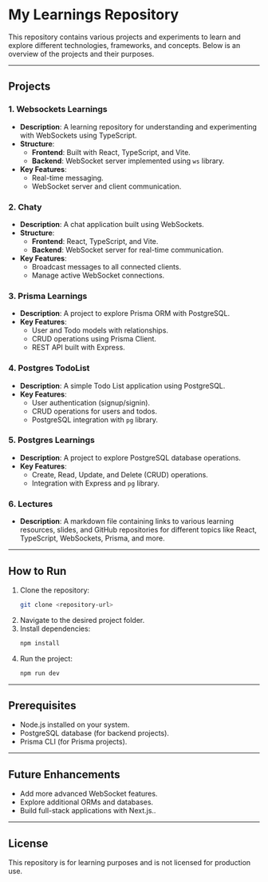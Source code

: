 # My Learnings Repository

This repository contains various projects and experiments to learn and explore different technologies, frameworks, and concepts. Below is an overview of the projects and their purposes.

---

## Projects

### 1. **Websockets Learnings**
- **Description**: A learning repository for understanding and experimenting with WebSockets using TypeScript.
- **Structure**:
  - **Frontend**: Built with React, TypeScript, and Vite.
  - **Backend**: WebSocket server implemented using `ws` library.
- **Key Features**:
  - Real-time messaging.
  - WebSocket server and client communication.

### 2. **Chaty**
- **Description**: A chat application built using WebSockets.
- **Structure**:
  - **Frontend**: React, TypeScript, and Vite.
  - **Backend**: WebSocket server for real-time communication.
- **Key Features**:
  - Broadcast messages to all connected clients.
  - Manage active WebSocket connections.

### 3. **Prisma Learnings**
- **Description**: A project to explore Prisma ORM with PostgreSQL.
- **Key Features**:
  - User and Todo models with relationships.
  - CRUD operations using Prisma Client.
  - REST API built with Express.

### 4. **Postgres TodoList**
- **Description**: A simple Todo List application using PostgreSQL.
- **Key Features**:
  - User authentication (signup/signin).
  - CRUD operations for users and todos.
  - PostgreSQL integration with `pg` library.

### 5. **Postgres Learnings**
- **Description**: A project to explore PostgreSQL database operations.
- **Key Features**:
  - Create, Read, Update, and Delete (CRUD) operations.
  - Integration with Express and `pg` library.

### 6. **Lectures**
- **Description**: A markdown file containing links to various learning resources, slides, and GitHub repositories for different topics like React, TypeScript, WebSockets, Prisma, and more.

---

## How to Run

1. Clone the repository:
   ```bash
   git clone <repository-url>
   ```
2. Navigate to the desired project folder.
3. Install dependencies:
   ```bash
   npm install
   ```
4. Run the project:
   ```bash
   npm run dev
   ```

---

## Prerequisites

- Node.js installed on your system.
- PostgreSQL database (for backend projects).
- Prisma CLI (for Prisma projects).

---

## Future Enhancements

- Add more advanced WebSocket features.
- Explore additional ORMs and databases.
- Build full-stack applications with Next.js..

---

## License

This repository is for learning purposes and is not licensed for production use.
